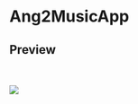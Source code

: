 # Ang2MusicApp



<h2> Preview</h2>
<br/>
<br/>

<img src="https://media.giphy.com/media/3og0IBqYfJTsNTeOfS/source.gif">
